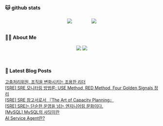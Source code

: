 
###  🐱 github stats  

<div id="main" align="center">
    <img src="https://github-readme-stats.vercel.app/api?username=peterica&count_private=true&show_icons=true&theme=radical"
        style="height: auto; margin-left: 20px; margin-right: 20px; padding: 10px;"/>
    <img src="https://github-readme-stats.vercel.app/api/top-langs/?username=peterica&layout=compact"   
        style="height: auto; margin-left: 20px; margin-right: 20px; padding: 10px;"/>
</div>

###  💁‍♀️ About Me  
<p align="center">
    <a href="https://peterica.tistory.com/"><img src="https://img.shields.io/badge/Blog-FF5722?style=flat-square&logo=Blogger&logoColor=white"/></a>
    <a href="mailto:ilovefran.ofm@gmail.com"><img src="https://img.shields.io/badge/Gmail-d14836?style=flat-square&logo=Gmail&logoColor=white&link=ilovefran.ofm@gmail.com"/></a>
</p>

<br>

### 📕 Latest Blog Posts   

<a href ="https://peterica.tistory.com/948"> 고충처리위원, 조직을 변화시키는 조용한 리더 </a> <br>
<a href ="https://peterica.tistory.com/946"> [SRE] SRE 모니터링 방법론: USE Method, RED Method, Four Golden Signals 정리 </a> <br>
<a href ="https://peterica.tistory.com/945"> [SRE] SRE 참고서로서 『The Art of Capacity Planning』 </a> <br>
<a href ="https://peterica.tistory.com/944"> [SRE] SRE는 단순한 운영을 넘는 엔지니어링 문화이다. </a> <br>
<a href ="https://peterica.tistory.com/942"> [MySQL] MySQL의 샤딩이란 </a> <br>
<a href ="https://peterica.tistory.com/940"> AI Service Agent란? </a> <br>
